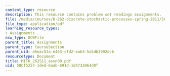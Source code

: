 ```yaml
---
content_type: resource
description: This resource contains problem set readings assignments.
file: /media/courses/6-262-discrete-stochastic-processes-spring-2011/58bf52271ded6aab691d1d4732064d8f_MIT6_262S11_assn09.pdf
file_type: application/pdf
learning_resource_types:
- Assignments
ocw_type: OCWFile
parent_title: Assignments
parent_type: CourseSection
parent_uid: e6eac52a-e463-cfd2-eab3-5a5db3902ecb
resourcetype: Document
title: MIT6_262S11_assn09.pdf
uid: 58bf5227-1ded-6aab-691d-1d4732064d8f
---
```

